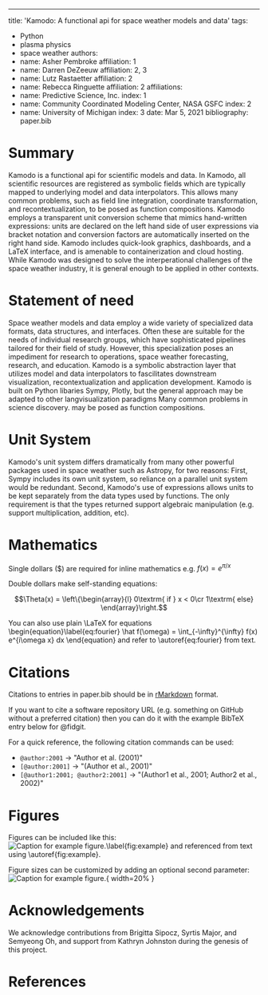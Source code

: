 ---
title: 'Kamodo: A functional api for space weather models and data'
tags:
  - Python
  - plasma physics
  - space weather
authors:
  - name: Asher Pembroke
    affiliation: 1
  - name: Darren DeZeeuw
    affiliation: 2, 3
  - name: Lutz Rastaetter
    affiliation: 2
  - name: Rebecca Ringuette
    affiliation: 2
affiliations:
 - name: Predictive Science, Inc.
   index: 1
 - name: Community Coordinated Modeling Center, NASA GSFC
   index: 2
 - name: University of Michigan
   index: 3
date: Mar 5, 2021
bibliography: paper.bib


# Summary

Kamodo is a functional api for scientific models and data. In Kamodo,
all scientific resources are registered as symbolic fields which are typically mapped to
underlying model and data interpolators. This allows many common problems, such
as field line integration, coordinate transformation, and recontextualization,
to be posed as function compositions. Kamodo employs a transparent unit conversion scheme
that mimics hand-written expressions: units are declared on the left hand side of user
expressions via bracket notation and conversion factors are automatically inserted on
the right hand side. Kamodo includes quick-look graphics, dashboards, and a LaTeX interface,
and is amenable to containerization and cloud hosting. While Kamodo was designed
to solve the interperational challenges of the space weather industry, it is general
enough to be applied in other contexts.

# Statement of need

Space weather models and data employ a wide variety of specialized data formats,
data structures, and interfaces. Often these are suitable for
the needs of individual research groups, which have sophisticated pipelines tailored
for their field of study. However, this specialization poses an impediment
for research to operations, space weather forecasting, research, and education.
Kamodo is a symbolic abstraction layer that utilizes model and data interpolators
to fascilitates downstream visualization, recontextualization and
application development. Kamodo is built on Python libaries Sympy, Plotly, but
the general approach may be adapted to other langvisualization paradigms
Many common problems in science discovery. may be posed as function compositions.


# Unit System

Kamodo's unit system differs dramatically from many other powerful packages used
in space weather such as Astropy, for two reasons: First, Sympy includes its own
unit system, so reliance on a parallel unit system would be redundant.
Second, Kamodo's use of expressions allows units to be kept separately from the 
data types used by functions. The only requirement is that the types returned
support algebraic manipulation (e.g. support multiplication, addition, etc). 

# Mathematics

Single dollars ($) are required for inline mathematics e.g. $f(x) = e^{\pi/x}$

Double dollars make self-standing equations:

$$\Theta(x) = \left\{\begin{array}{l}
0\textrm{ if } x < 0\cr
1\textrm{ else}
\end{array}\right.$$

You can also use plain \LaTeX for equations
\begin{equation}\label{eq:fourier}
\hat f(\omega) = \int_{-\infty}^{\infty} f(x) e^{i\omega x} dx
\end{equation}
and refer to \autoref{eq:fourier} from text.

# Citations

Citations to entries in paper.bib should be in
[rMarkdown](http://rmarkdown.rstudio.com/authoring_bibliographies_and_citations.html)
format.

If you want to cite a software repository URL (e.g. something on GitHub without a preferred
citation) then you can do it with the example BibTeX entry below for @fidgit.

For a quick reference, the following citation commands can be used:
- `@author:2001`  ->  "Author et al. (2001)"
- `[@author:2001]` -> "(Author et al., 2001)"
- `[@author1:2001; @author2:2001]` -> "(Author1 et al., 2001; Author2 et al., 2002)"

# Figures

Figures can be included like this:
![Caption for example figure.\label{fig:example}](figure.png)
and referenced from text using \autoref{fig:example}.

Figure sizes can be customized by adding an optional second parameter:
![Caption for example figure.](figure.png){ width=20% }

# Acknowledgements

We acknowledge contributions from Brigitta Sipocz, Syrtis Major, and Semyeong
Oh, and support from Kathryn Johnston during the genesis of this project.

# References

